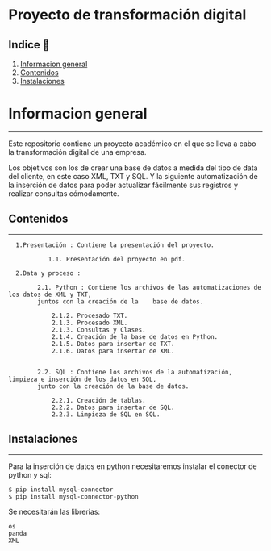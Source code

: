 # Proyecto de transformación digital

## Indice 	:loudspeaker:

1. [Informacion general](#informacion-general)
2. [Contenidos](#contenidos)
3. [Instalaciones](#instalaciones)

# Informacion general
***

Este repositorio contiene un proyecto académico en el que se lleva a cabo la transformación digital de una empresa.

Los objetivos son los de crear una base de datos a medida del tipo de data del cliente, en este caso XML, TXT y SQL. Y la siguiente automatización de la inserción de datos para poder actualizar fácilmente sus registros y realizar consultas cómodamente.

## Contenidos
***

      1.Presentación : Contiene la presentación del proyecto.
      
               1.1. Presentación del proyecto en pdf.
            
      2.Data y proceso : 
 
            2.1. Python : Contiene los archivos de las automatizaciones de los datos de XML y TXT, 
            juntos con la creación de la    base de datos.
            
                2.1.2. Procesado TXT.
                2.1.3. Procesado XML.
                2.1.3. Consultas y Clases.
                2.1.4. Creación de la base de datos en Python.
                2.1.5. Datos para insertar de TXT.
                2.1.6. Datos para insertar de XML.
          
            
            2.2. SQL : Contiene los archivos de la automatización, limpieza e inserción de los datos en SQL,
            junto con la creación de la base de datos.
            
                2.2.1. Creación de tablas.
                2.2.2. Datos para insertar de SQL.
                2.2.3. Limpieza de SQL en SQL.
                

## Instalaciones
***
Para la inserción de datos en python necesitaremos instalar el conector de python y sql: 
```
$ pip install mysql-connector
$ pip install mysql-connector-python
```
Se necesitarán las librerias:
```
os
panda
XML 
```

